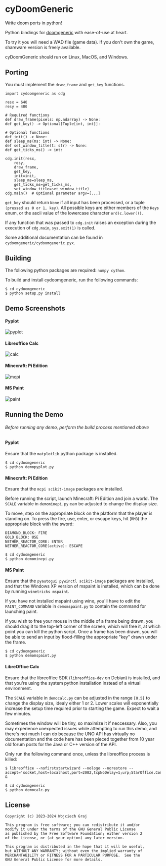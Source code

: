# cyDoomGeneric

Write doom ports in python!

Python bindings for [doomgeneric](https://github.com/ozkl/doomgeneric) with ease-of-use at heart.

To try it you will need a WAD file (game data). If you don't own the game, shareware version is freely available.

cyDoomGeneric should run on Linux, MacOS, and Windows.

## Porting

You must implement the `draw_frame` and `get_key` functions.

```
import cydoomgeneric as cdg

resx = 640
resy = 400

# Required functions
def draw_frame(pixels: np.ndarray) -> None:
def get_key() -> Optional[Tuple[int, int]]:

# Optional functions
def init() -> None:
def sleep_ms(ms: int) -> None:
def set_window_title(t: str) -> None:
def get_ticks_ms() -> int:

cdg.init(resx,
    resy,
    draw_frame,
    get_key,
    init=init,
    sleep_ms=sleep_ms,
    get_ticks_ms=get_ticks_ms,
    set_window_title=set_window_title)
cdg.main()  # Optional parameter argv=[...]
```

`get_key` should return `None` if all input has been processed, or a tuple `(pressed as 0 or 1, key)`. All possible keys are either members of the `Keys` enum, or the ascii value of the lowercase character `ord(c.lower())`.

If any function that was passed to `cdg.init` raises an exception during the execution of `cdg.main`, `sys.exit(1)` is called.

Some additional documentation can be found in `cydoomgeneric/cydoomgeneric.pyx`.

## Building

The following python packages are required: `numpy cython`.

To build and install cydoomgeneric, run the following commands:

```
$ cd cydoomgeneric
$ python setup.py install
```

## Demo Screenshots

#### Pyplot
![pyplot](screenshots/pyplotdoom_1.png)

#### Libreoffice Calc
![calc](screenshots/calcdoom_0.png)

#### Minecraft: Pi Edition
![mcpi](screenshots/minepidoom_0.png)

#### MS Paint
![paint](screenshots/mspaintdoom_0.png)

## Running the Demo

###### Before running any demo, perform the build process mentioned above

#### Pyplot

Ensure that the `matplotlib` python package is installed.

```
$ cd cydoomgeneric
$ python demopyplot.py
```

#### Minecraft: Pi Edition

Ensure that the `mcpi scikit-image` packages are installed.

Before running the script, launch Minecraft: Pi Edition and join a world. The `SCALE` variable in `demominepi.py` can be adjusted to change the display size.

To move, step on the appropriate block on the platform that the player is standing on. To press the fire, use, enter, or escape keys, hit (`RMB`) the appropriate block with the sword:
```
DIAMOND_BLOCK: FIRE
GOLD_BLOCK: USE
NETHER_REACTOR_CORE: ENTER
NETHER_REACTOR_CORE(active): ESCAPE
```

```
$ cd cydoomgeneric
$ python demominepi.py
```

#### MS Paint

Ensure that the `pyautogui pywinctl scikit-image` packages are installed, and that the Windows XP version of mspaint is installed, which can be done by running `winetricks mspaint`.

If you have not installed mspaint using wine, you'll have to edit the `PAINT_COMMAND` variable in `demomspaint.py` to contain the command for launching paint.

If you wish to free your mouse in the middle of a frame being drawn, you should drag it to the top-left corner of the screen, which will free it, at which point you can kill the python script. Once a frame has been drawn, you will be able to send an input by flood-filling the appropriate "key" drawn under the frame.

```
$ cd cydoomgeneric
$ python demomspaint.py
```

#### LibreOffice Calc

Ensure that the libreoffice SDK (`libreoffice-dev` on Debian) is installed, and that you're using the system python installation instead of a virtual environment.

The `SCALE` variable in `democalc.py` can be adjusted in the range `[0,5]` to change the display size, idealy either 1 or 2. Lower scales will exponentially increase the setup time required prior to starting the game. Expect to wait a few minutes.

Sometimes the window will be tiny, so maximize it if neccessary. Also, you may experience unexpected issues while attempting to run this demo, and there's not much I can do because the UNO API has virtually no documentation and the code here has been pieced together from 10 year old forum posts for the Java or C++ version of the API.

Only run the following command once, unless the libreoffice process is killed:
```
$ libreoffice --nofirststartwizard --nologo --norestore --accept='socket,host=localhost,port=2002,tcpNoDelay=1;urp;StarOffice.ComponentContext' &
```

```
$ cd cydoomgeneric
$ python democalc.py
```

## License

```
Copyright (c) 2023-2024 Wojciech Graj

This program is free software; you can redistribute it and/or
modify it under the terms of the GNU General Public License
as published by the Free Software Foundation; either version 2
of the License, or (at your option) any later version.

This program is distributed in the hope that it will be useful,
but WITHOUT ANY WARRANTY; without even the implied warranty of
MERCHANTABILITY or FITNESS FOR A PARTICULAR PURPOSE.  See the
GNU General Public License for more details.
```
